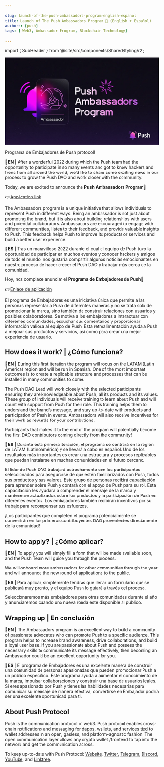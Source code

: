 ```yaml
---

slug: launch-of-the-push-ambassadors-program-english-espanol
title: Launch of The Push Ambassadors Program 💜 (English + Español)
authors: [push]
tags: [ Web3, Ambassador Program, Blockchain Technology]

---
```


import { SubHeader } from '@site/src/components/SharedStylingV2';

![Docusaurus Image](./cover-image.webp)
<!--truncate-->

<SubHeader>Programa de Embajadores de Push protocol!</SubHeader><br/>

🔵<b>EN |</b> After a wonderful 2022 during which the Push team had the opportunity to participate in so many events and got to know hackers and frens from all around the world, we’d like to share some exciting news in our process to grow the Push DAO and work closer with the community.

Today, we are excited to announce the <b>Push Ambassadors Program💜</b>

👉[Application link](https://docs.google.com/forms/d/e/1FAIpQLSd4BSSfEghOChslqulXhafRUGyyQzufa7WxpL4Sh136Dsad9Q/viewform)

The Ambassadors program is a unique initiative that allows individuals to represent Push in different ways. Being an ambassador is not just about promoting the brand, but it is also about building relationships with users and potential collaborators. Ambassadors are encouraged to engage with different communities, listen to their feedback, and provide valuable insights to Push. This feedback helps Push to improve its products or services and build a better user experience.

🔴<b>ES |</b> Tras un maravilloso 2022 durante el cual el equipo de Push tuvo la oportunidad de participar en muchos eventos y conocer hackers y amigos de todo el mundo, nos gustaría compartir algunas noticias emocionantes en nuestro proceso de hacer crecer el Push DAO y trabajar más cerca de la comunidad.

Hoy, nos complace anunciar el <b>Programa de Embajadores de Push💜</b>

👉[Enlace de aplicación](https://docs.google.com/forms/d/e/1FAIpQLSd4BSSfEghOChslqulXhafRUGyyQzufa7WxpL4Sh136Dsad9Q/viewform)

El programa de Embajadores es una iniciativa única que permite a las personas representar a Push de diferentes maneras y no se trata solo de promocionar la marca, sino también de construir relaciones con usuarios y posibles colaboradores. Se motiva a los embajadores a interactuar con diferentes comunidades, escuchar sus comentarios y proporcionar información valiosa al equipo de Push. Esta retroalimentación ayuda a Push a mejorar sus productos y servicios, así como para crear una mejor experiencia de usuario.

## How does it work? | ¿Cómo funciona?
🔵<b>EN |</b> During this first iteration the program will focus on the LATAM (Latin America) region and will be run in Spanish. One of the most important outcomes is to create a replicable structure and processes that can be installed in many communities to come.

The Push DAO Lead will work closely with the selected participants ensuring they are knowledgeable about Push, all its products and its values. These group of individuals will receive training to learn about Push and will count with support from Push for their role. This training helps them to understand the brand’s message, and stay up-to-date with products and participation of Push in events. Ambassadors will also receive incentives for their work as rewards for your contributions.

Participants that makes it to the end of the program will potentially become the first DAO contributors coming directly from the community!

🔴<b>ES |</b> Durante esta primera iteración, el programa se centrará en la región de LATAM (Latinoamérica) y se llevará a cabo en español. Uno de los resultados más importantes es crear una estructura y procesos replicables que puedan instalarse en muchas comunidades en el futuro cercano.

El líder de Push DAO trabajará estrechamente con los participantes seleccionados para asegurarse de que estén familiarizados con Push, todos sus productos y sus valores. Este grupo de personas recibirá capacitación para aprender sobre Push y contará con el apoyo de Push para su rol. Esta capacitación les ayudara a comprender el mensaje de la marca y mantenerse actualizados sobre los productos y la participación de Push en diferentes eventos. Los embajadores también recibirán incentivos por su trabajo para recompensar sus esfuerzos.

¡Los participantes que completen el programa potencialmente se convertirán en los primeros contribuyentes DAO provenientes directamente de la comunidad!

## How to apply? | ¿Cómo aplicar?

🔵<b>EN |</b> To apply you will simply fill a form that will be made available soon, and the Push Team will guide you through the process.

We will onboard more ambassadors for other communities through the year and will announce the new round of applications to the public.

🔴<b>ES |</b> Para aplicar, simplemente tendrás que llenar un formulario que se publicará muy pronto, y el equipo Push lo guiará a través del proceso.

Seleccionaremos más embajadores para otras comunidades durante el año y anunciaremos cuando una nueva ronda este disponible al público.

## Wrapping up | En conclusión

🔵<b>EN |</b> The Ambassadors program is an excellent way to build a community of passionate advocates who can promote Push to a specific audience. This program helps to increase brand awareness, drive collaborations, and build a loyal user base. If you are passionate about Push and possess the necessary skills to communicate its message effectively, then becoming an Ambassador could be an excellent opportunity for you.

🔴<b>ES </b>| El programa de Embajadores es una excelente manera de construir una comunidad de personas apasionadas que pueden promocionar Push a un público específico. Este programa ayuda a aumentar el conocimiento de la marca, impulsar collaboraciones y construir una base de usuarios leales. Si eres apasionado por Push y tienes las habilidades necesarias para comunicar su mensaje de manera efectiva, convertirse en Embajador podría ser una excelente oportunidad para ti.

## About Push Protocol

Push is the communication protocol of web3. Push protocol enables cross-chain notifications and messaging for dapps, wallets, and services tied to wallet addresses in an open, gasless, and platform-agnostic fashion. The open communication layer allows any crypto wallet /frontend to tap into the network and get the communication across.

To keep up-to-date with Push Protocol: [Website](https://push.org/), [Twitter](https://twitter.com/pushprotocol), [Telegram](https://t.me/epnsproject), [Discord](https://discord.gg/pushprotocol), [YouTube](https://www.youtube.com/c/EthereumPushNotificationService), and [Linktree](https://linktr.ee/pushprotocol).